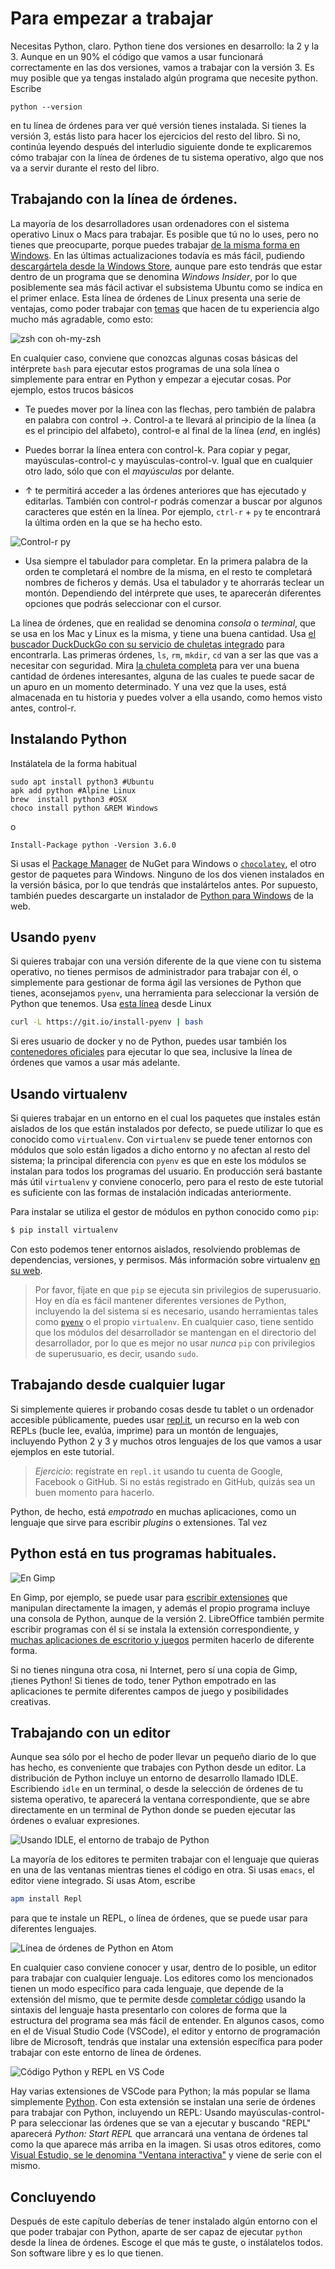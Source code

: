 # Para empezar a trabajar

Necesitas Python, claro. Python tiene dos versiones en desarrollo: la
2 y la 3. Aunque en un 90% el código que vamos a usar funcionará
correctamente en las dos versiones, vamos a trabajar con la
versión 3. Es muy posible que ya tengas instalado algún programa que
necesite python. Escribe

	python --version

en tu línea de órdenes para ver qué versión tienes instalada. Si
tienes la versión 3, estás listo para hacer los ejercicios del resto del libro. Si no, continúa leyendo después del
interludio siguiente donde te explicaremos cómo trabajar con la línea
de órdenes de tu sistema operativo, algo que nos va a servir durante el
resto del libro. 

## Trabajando con la línea de órdenes.

La mayoría de los desarrolladores usan ordenadores con el sistema operativo Linux o Macs para trabajar. Es
posible que tú no lo uses, pero no tienes que preocuparte, porque
puedes trabajar
[de la misma forma en Windows](https://www.xataka.com/aplicaciones/asi-es-usar-la-consola-bash-de-ubuntu-en-windows-10). En
las últimas actualizaciones todavía es más fácil,
pudiendo
[descargártela desde la Windows Store](https://www.xataka.com/aplicaciones/ubuntu-llega-a-la-windows-store-y-el-matrimonio-microsoft-linux-esta-en-su-mejor-momento),
aunque pare esto tendrás que estar dentro de un programa que se
denomina *Windows Insider*, por lo que posiblemente sea más fácil
activar el subsistema Ubuntu como se indica en el primer enlace. Esta
línea de órdenes de Linux presenta una serie de ventajas, como poder
trabajar con [temas](https://github.com/Bash-it/bash-it/wiki/Themes)
que hacen de tu experiencia algo mucho más agradable, como esto:

![zsh con oh-my-zsh](../img/bash.png)

En cualquier caso, conviene que conozcas algunas cosas básicas del
intérprete `bash` para ejecutar estos programas
de una sola línea o simplemente para entrar en Python y empezar a
ejecutar cosas. Por ejemplo, estos trucos básicos

* Te puedes mover por la línea con las flechas, pero también de
  palabra en palabra con control →. Control-a te llevará al principio
  de la línea (a es el principio del alfabeto), control-e al final de
  la línea (*end*, en inglés)

* Puedes borrar la línea entera con control-k. Para copiar y pegar,
  mayúsculas-control-c y mayúsculas-control-v. Igual que en cualquier
  otro lado, sólo que con el *mayúsculas* por delante.

* ↑ te permitirá acceder a las órdenes anteriores que has ejecutado y
  editarlas. También con control-r podrás comenzar a buscar por
  algunos caracteres que estén en la línea. Por ejemplo, `ctrl-r` +
  `py` te encontrará la última orden en la que se ha hecho esto.

![Control-r py](../img/ctrl-r.png)

* Usa siempre el tabulador para completar. En la primera palabra de la
  orden te completará el nombre de la misma, en el resto te completará
  nombres de ficheros y demás. Usa el tabulador y te ahorrarás teclear
  un montón. Dependiendo del intérprete que uses, te aparecerán
  diferentes opciones que podrás seleccionar con el cursor.

La línea de órdenes, que en realidad se denomina *consola* o
*terminal*, que se usa en los Mac y Linux es la misma, y tiene
una buena cantidad. Usa [el buscador DuckDuckGo con su servicio de chuletas integrado](https://duckduckgo.com/?q=linux+cheatsheet&t=canonical&ia=cheatsheet) para
encontrarla. Las primeras órdenes, `ls`, `rm`, `mkdir`, `cd` van a ser las
que vas a necesitar con
seguridad. Mira
[la chuleta completa](https://duckduckgo.com/?q=linux+cheatsheet&t=canonical&ia=cheatsheet&iax=1) para
ver una buena cantidad de órdenes interesantes, alguna de las cuales
te puede sacar de un apuro en un momento determinado. Y una vez que la
uses, está almacenada en tu historia y puedes volver a ella usando,
como hemos visto antes, control-r.

## Instalando Python

Instálatela de la forma habitual

	sudo apt install python3 #Ubuntu
	apk add python #Alpine Linux
	brew  install python3 #OSX
	choco install python &REM Windows

o

	Install-Package python -Version 3.6.0

Si usas
el [Package Manager](https://www.nuget.org/packages/python/3.6.0) de
NuGet para Windows o [`chocolatey`](https://chocolatey.org/), el otro
gestor de paquetes para Windows. Ninguno de los dos vienen instalados
en la versión básica, por lo que tendrás que instalártelos antes. Por
supuesto, también puedes
descargarte un instalador de 
[Python para Windows](https://www.python.org/downloads/windows/) de la web.

## Usando `pyenv`

Si quieres trabajar con una versión diferente de la que viene con tu
sistema operativo, no tienes permisos de administrador para trabajar
con él, o simplemente para gestionar de forma ágil las
versiones de Python que tienes, aconsejamos `pyenv`, una herramienta
para seleccionar la versión de Python que
tenemos. Usa [esta línea](https://github.com/pyenv/pyenv-installer)
desde Linux

```bash
curl -L https://git.io/install-pyenv | bash
```

Si eres usuario de docker y no de Python, puedes usar también los
[contenedores oficiales](https://hub.docker.com/_/python/) para
ejecutar lo que sea, inclusive la línea de órdenes que vamos a usar
más adelante.

## Usando virtualenv

Si quieres trabajar en un entorno en el cual los paquetes que instales están
aislados de los que están instalados por defecto, se puede utilizar
lo que es conocido como `virtualenv`. Con `virtualenv` se puede tener entornos
con módulos que solo están ligados a dicho entorno y no
afectan al resto del sistema; la principal diferencia con `pyenv` es que en este los módulos se instalan para todos los programas del usuario. En producción será bastante más útil `virtualenv` y conviene conocerlo, pero para el resto de este tutorial es suficiente con las formas de instalación indicadas anteriormente. 

Para instalar se utiliza el gestor de módulos en python conocido como `pip`:

```sh
$ pip install virtualenv
```

Con esto podemos tener entornos aislados, resolviendo problemas de dependencias, versiones,
y permisos. Más información sobre
virtualenv [en su web](https://virtualenv.pypa.io/en/stable/). 

> Por favor, fíjate en que `pip` se ejecuta sin privilegios de
> superusuario. Hoy en día es fácil mantener diferentes versiones de
> Python, incluyendo la del sistema si es necesario, usando
> herramientas tales como [`pyenv`](https://github.com/pyenv/pyenv) o
> el propio `virtualenv`. En cualquier caso, tiene sentido que los
> módulos del desarrollador se mantengan en el directorio del
> desarrollador, por lo que es mejor no usar *nunca* `pip` con
> privilegios de superusuario, es decir, usando `sudo`. 

## Trabajando desde cualquier lugar

Si simplemente quieres ir probando cosas desde tu tablet o un ordenador accesible públicamente, puedes usar [repl.it](https://repl.it/languages/python3), un recurso en la web con REPLs (bucle lee, evalúa, imprime) para un montón de lenguajes, incluyendo Python 2 y 3 y muchos otros lenguajes de los que vamos a usar ejemplos en este tutorial. 

> *Ejercicio*: regístrate en `repl.it` usando tu cuenta de Google, Facebook o GitHub. Si no estás registrado en GitHub, quizás sea un buen momento para hacerlo. 

Python, de hecho, está *empotrado* en muchas aplicaciones, como un
lenguaje que sirve para escribir *plugins* o extensiones. Tal vez  

## Python está en tus programas habituales.

![En Gimp](../img/python-gimp.png)

En Gimp, por ejemplo, se puede usar
para
[escribir extensiones](https://www.ibm.com/developerworks/library/os-autogimp/index.html) que
manipulan directamente la imagen, y además el propio programa incluye
una consola de Python, aunque de la versión 2. LibreOffice también
permite escribir programas con él si se instala la extensión
correspondiente,
y
[muchas aplicaciones de escritorio y juegos](https://wiki.python.org/moin/AppsWithPythonScripting) permiten
hacerlo de diferente forma.

Si no tienes ninguna otra cosa, ni Internet, pero sí una copia de
Gimp, ¡tienes Python! Si tienes de todo, tener Python empotrado en las
aplicaciones te permite diferentes campos de juego y posibilidades
creativas. 


## Trabajando con un editor

Aunque sea sólo por el hecho de poder llevar un pequeño diario de lo
que has hecho, es conveniente que trabajes con Python desde un
editor. La distribución de Python incluye un entorno de desarrollo
llamado IDLE. Escribiendo `idle` en un terminal, o desde la selección
de órdenes de tu sistema operativo, te aparecerá la ventana
correspondiente, que se abre directamente en un terminal de Python
donde se pueden ejecutar las órdenes o evaluar expresiones. 

![Usando IDLE, el entorno de trabajo de Python](../img/idle.png)

La mayoría de los editores te permiten trabajar con el
lenguaje que quieras en una de las ventanas mientras tienes el código
en otra. Si usas `emacs`, el editor viene integrado. Si usas Atom,
escribe

```bash
apm install Repl
```

para que te instale un REPL, o línea de órdenes, que se puede usar
para diferentes lenguajes.

![Línea de órdenes de Python en Atom](../img/atom-repl.png)

En cualquier caso conviene conocer y usar, dentro de lo posible, un
editor para trabajar con cualquier lenguaje. Los editores como los
mencionados tienen un modo específico para cada lenguaje, que depende
de la extensión del mismo, que te permite
desde
[completar código](https://code.visualstudio.com/docs/languages/python) usando
la sintaxis del lenguaje hasta
presentarlo con colores de forma que la estructura del programa sea
más fácil de entender. En algunos casos, como en el de Visual Studio
Code (VSCode), el editor y entorno de programación libre de Microsoft, tendrás
que instalar una extensión específica para poder trabajar con este
entorno de línea de órdenes.

![Código Python y REPL en VS Code](../img/code-repl.png)

Hay varias extensiones de VSCode para Python; la más popular se llama
simplemente
[Python](https://marketplace.visualstudio.com/items?itemName=donjayamanne.python). Con
esta extensión se instalan una serie de órdenes para trabajar con
Python, incluyendo un REPL: Usando
mayúsculas-control-P para seleccionar las órdenes que se van a
ejecutar y buscando "REPL" aparecerá *Python: Start REPL* que
arrancará una ventana de órdenes tal como la que aparece más arriba en
la imagen. Si usas otros editores,
como
[Visual Estudio, se le denomina "Ventana interactiva"](https://docs.microsoft.com/en-us/visualstudio/python/interactive-repl) y
viene de serie con el mismo. 

## Concluyendo

Después de este capítulo deberías de tener instalado algún entorno con
el que poder trabajar con Python, aparte de ser capaz de ejecutar `python`
desde la línea de órdenes. Escoge el que más te guste, o instálatelos
todos. Son software libre y es lo que tienen.
